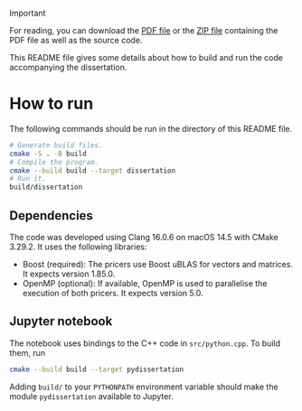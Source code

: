 > [!IMPORTANT]
> For reading, you can download the [PDF file](https://github.com/tomferon/msc-uoy-dissertation/releases/download/submitted/Pricing-Basket-Options-with-a-Generalisation-of-Dupire-s-Equation-Feron.pdf) or the [ZIP file](https://github.com/tomferon/msc-uoy-dissertation/releases/download/submitted/Pricing-Basket-Options-with-a-Generalisation-of-Dupire-s-Equation-Feron.zip) containing the PDF file as well as the source code.

This README file gives some details about how to build and run the code accompanying the dissertation.

# How to run

The following commands should be run in the directory of this README file.

```sh
# Generate build files.
cmake -S . -B build
# Compile the program.
cmake --build build --target dissertation
# Run it.
build/dissertation
```

## Dependencies

The code was developed using Clang 16.0.6 on macOS 14.5 with CMake 3.29.2. It uses the following libraries:

* Boost (required): The pricers use Boost uBLAS for vectors and matrices. It expects version 1.85.0.
* OpenMP (optional): If available, OpenMP is used to parallelise the execution of both pricers. It expects version 5.0.

## Jupyter notebook

The notebook uses bindings to the C++ code in `src/python.cpp`. To build them, run

```sh
cmake --build build --target pydissertation
```

Adding `build/` to your `PYTHONPATH` environment variable should make the module `pydissertation` available to Jupyter.
